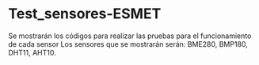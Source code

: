 # Test_sensores-ESMET
Se mostrarán los códigos para realizar las pruebas para el funcionamiento de cada sensor 
Los sensores que se mostrarán serán:
BME280, BMP180, DHT11, AHT10.
